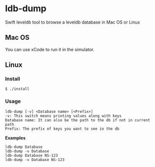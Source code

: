 # ldb-dump
Swift leveldb tool to browse a leveldb database in Mac OS or Linux

## Mac OS

You can use xCode to run it in the simulator.

## Linux
### Install

    $ ./install

### Usage

    ldb-dump [-v] <Database name> [<Prefix>]
    -v: This switch means printing values along with keys    
    Database name: It can also be the path to the db if not in current path    
    Prefix: The prefix of keys you want to see in the db    

**Examples**

    ldb-dump Database
    ldb-dump -v Database
    ldb-dump Database NS-123
    ldb-dump -v Database NS-123
